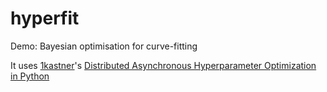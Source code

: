 # hyperfit
Demo: Bayesian optimisation for curve-fitting

It uses [1kastner](https://github.com/1kastner)'s [Distributed Asynchronous Hyperparameter Optimization in Python](http://hyperopt.github.io/hyperopt)
